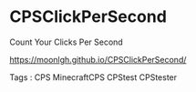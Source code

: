 # CPSClickPerSecond

Count Your Clicks Per Second

https://moonlgh.github.io/CPSClickPerSecond/


Tags : CPS MinecraftCPS CPStest CPStester
